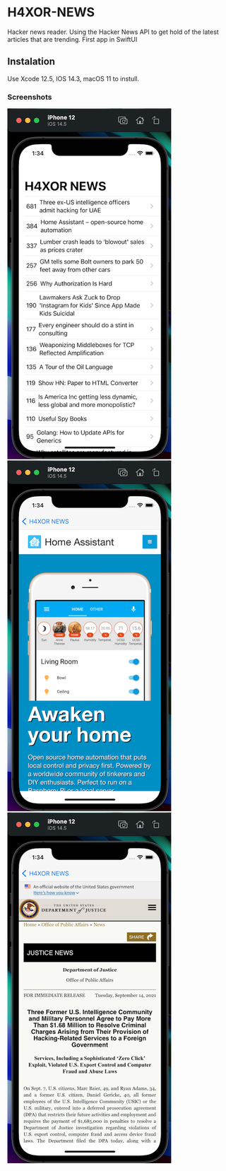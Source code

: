 # H4XOR-NEWS
Hacker news reader. Using the Hacker News API to get hold of the latest articles that are trending. First app in SwiftUI
## Instalation
Use Xcode 12.5, IOS 14.3, macOS 11 to instull.
### Screenshots
![Screenshot01](https://github.com/MichaelMoskvichev/H4XOR-NEWS/blob/main/H4XOR%20NEWS/Screenshot01.png?raw=true)
![Screenshot02](https://github.com/MichaelMoskvichev/H4XOR-NEWS/blob/main/H4XOR%20NEWS/Screenshot02.png?raw=true)
![Screenshot03](https://github.com/MichaelMoskvichev/H4XOR-NEWS/blob/main/H4XOR%20NEWS/Screenshot03.png?raw=true)

